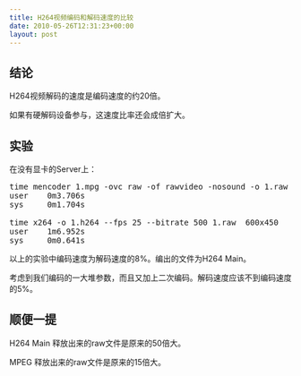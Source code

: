 ```yaml
---
title: H264视频编码和解码速度的比较
date: 2010-05-26T12:31:23+00:00
layout: post
---
```

## 结论

H264视频解码的速度是编码速度的约20倍。

如果有硬解码设备参与，这速度比率还会成倍扩大。

## 实验

在没有显卡的Server上：

<pre class="brush: bash">time mencoder 1.mpg -ovc raw -of rawvideo -nosound -o 1.raw
user    0m3.706s
sys     0m1.704s

time x264 -o 1.h264 --fps 25 --bitrate 500 1.raw  600x450
user    1m6.952s
sys     0m0.641s
</pre>

以上的实验中编码速度为解码速度的8%。编出的文件为H264 Main。

考虑到我们编码的一大堆参数，而且又加上二次编码。解码速度应该不到编码速度的5%。

## 顺便一提

H264 Main 释放出来的raw文件是原来的50倍大。
  
MPEG 释放出来的raw文件是原来的15倍大。
